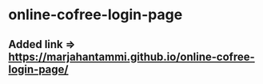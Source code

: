 # online-cofree-login-page
## Added link => https://marjahantammi.github.io/online-cofree-login-page/
